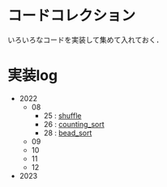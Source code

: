# コードコレクション

いろいろなコードを実装して集めて入れておく．

# 実装log

- 2022
    - 08
        - 25 : [shuffle](shuffle)
        - 26 : [counting_sort](counting_sort)
        - 28 : [bead_sort](bead_sort)
    - 09
    - 10
    - 11
    - 12
- 2023
